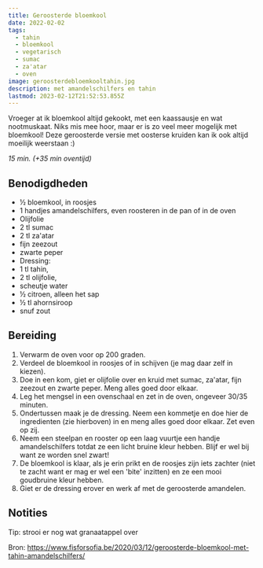 ```yaml
---
title: Geroosterde bloemkool
date: 2022-02-02
tags:
  - tahin
  - bloemkool
  - vegetarisch
  - sumac
  - za'atar
  - oven
image: geroosterdebloemkooltahin.jpg
description: met amandelschilfers en tahin
lastmod: 2023-02-12T21:52:53.855Z
---
```

Vroeger at ik bloemkool altijd gekookt, met een kaassausje en wat nootmuskaat. Niks mis mee hoor, maar er is zo veel meer mogelijk met bloemkool! Deze geroosterde versie met oosterse kruiden kan ik ook altijd moeilijk weerstaan :)  

_15 min. (+35 min oventijd)_

## Benodigdheden

-   ½  bloemkool, in roosjes 
-   1  handjes amandelschilfers, even roosteren in de pan of in de oven 
-   Olijfolie 
-   2  tl sumac 
-   2  tl za'atar 
-   fijn zeezout 
-   zwarte peper 
-   Dressing:
-   1  tl tahin, 
-   2  tl olijfolie, 
-   scheutje water 
-   ½  citroen, alleen het sap 
-   ½  tl ahornsiroop 
-   snuf zout 

## Bereiding

1.  Verwarm de oven voor op 200 graden. 
2.  Verdeel de bloemkool in roosjes of in schijven (je mag daar zelf in kiezen). 
3.  Doe in een kom, giet er olijfolie over en kruid met sumac, za'atar, fijn zeezout en zwarte peper. Meng alles goed door elkaar. 
4.  Leg het mengsel in een ovenschaal en zet in de oven, ongeveer 30/35 minuten. 
5.  Ondertussen maak je de dressing. Neem een kommetje en doe hier de ingredienten (zie hierboven) in en meng alles goed door elkaar. Zet even op zij. 
6.  Neem een steelpan en rooster op een laag vuurtje een handje amandelschilfers totdat ze een licht bruine kleur hebben. Blijf er wel bij want ze worden snel zwart! 
7.  De bloemkool is klaar, als je erin prikt en de roosjes zijn iets zachter (niet te zacht want er mag er wel een 'bite' inzitten) en ze een mooi goudbruine kleur hebben. 
8.  Giet er de dressing erover en werk af met de geroosterde amandelen. 

## Notities
Tip: strooi er nog wat granaatappel over

Bron: <https://www.fisforsofia.be/2020/03/12/geroosterde-bloemkool-met-tahin-amandelschilfers/>